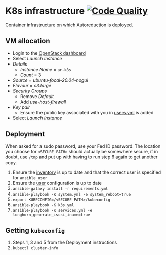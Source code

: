 # K8s infrastructure [![Code Quality](https://github.com/autoreduction/k8s-infra/actions/workflows/code_quality.yml/badge.svg?branch=main)](https://github.com/autoreduction/k8s-infra/actions/workflows/code_quality.yml)

Container infrastructure on which Autoreduction is deployed.

## VM allocation

- Login to the [OpenStack dashboard](https://openstack.stfc.ac.uk/)
- Select *Launch Instance*
- *Details*
  - *Instance Name* = `ar-k8s`
  - *Count* = 3
- *Source* = *ubuntu-focal-20.04-nogui*
- *Flavour* = *c3.large*
- *Security Groups*
  - Remove *Default*
  - Add *use-host-firewall*
- *Key pair*
  - Ensure the public key associated with you in [users.yml](./group_vars/all/users.yml) is added
- Select *Launch Instance*

## Deployment

When asked for a sudo password, use your Fed ID password.
The location you choose for `<SECURE PATH>` should actually be somewhere secure, if in doubt, use `/tmp` and put up with having to run step 6 again to get another copy.

1. Ensure the [inventory](./inventory.ini) is up to date and that the correct user is specified for `ansible_user`
2. Ensure the [user](./group_vars/all/users.yml) configuration is up to date
3. `ansible-galaxy install -r requirements.yml`
4. `ansible-playbook -K system.yml -e system_reboot=true`
5. `export KUBECONFIG=/<SECURE PATH>/kubeconfig`
6. `ansible-playbook -K k3s.yml`
7. `ansible-playbook -K services.yml -e longhorn_generate_iscsi_iname=true`

## Getting `kubeconfig`

1. Steps 1, 3 and 5 from the Deployment instructions
2. `kubectl cluster-info`
